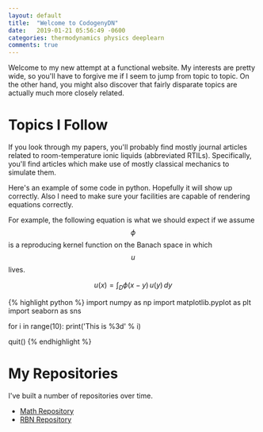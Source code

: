 ```yaml
---
layout: default
title:  "Welcome to CodogenyDN"
date:   2019-01-21 05:56:49 -0600
categories: thermodynamics physics deeplearn
comments: true
---
```

Welcome to my new attempt at a functional website. My interests are pretty wide, so you'll have to forgive me if I seem to jump from topic to topic. On the other hand, you might also discover that fairly disparate topics are actually much more closely related.

Topics I Follow
===============

If you look through my papers, you'll probably find mostly journal articles related to room-temperature ionic liquids (abbreviated RTILs). Specifically, you'll find articles which make use of mostly classical mechanics to simulate them. 

Here's an example of some code in python. Hopefully it will show up correctly. Also I need to make sure your facilities are capable of rendering equations correctly.

For example, the following equation is what we should expect if we assume $$ \phi $$ is a reproducing kernel function on the Banach space in which $$ u $$ lives.

$$
u(x) = \int_D \phi(x-y)\,u(y)\,dy
$$

{% highlight python %}
import numpy as np
import matplotlib.pyplot as plt
import seaborn as sns

for i in range(10):
    print('This is %3d' % i)

quit()
{% endhighlight %}

My Repositories
===============

I've built a number of repositories over time.

- [Math Repository][repo_math]
- [RBN Repository][repo_neural]

[repo_math]:   https://github.com/mathemaphysics/math
[repo_neural]: https://github.com/mathemaphysics/neural

